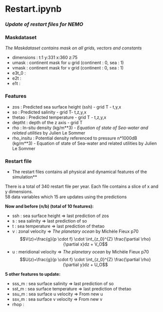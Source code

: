 
# Restart.ipynb
### *Update of restart files for NEMO* 

### Maskdataset  
*The Maskdataset contains mask on all grids, vectors and constants*
  
- dimensions : t:1 y:331 x:360 z:75  
- umask : continent mask for u grid (continent : 0, sea : 1)  
- vmask : continent mask for v grid (continent : 0, sea : 1)
- e3t_0 :
- e2t   : 
- e1t   :

### Features  
- zos        : Predicted sea surface height (ssh) - grid T - t,y,x  
- so         : Predicted salinity - grid T- t,z,y,x  
- thetao     : Predicted temperature - grid T - t,z,y,x
- deptht     : depth of the z axis - grid T 
- rho        : In-situ density (kg/m**3) - *Equation of state of Sea-water and related utilities* by Julien Le Sommer
- rho_insitu : Potential density referenced to pressure n*1000dB (kg/m**3) - Equation of state of Sea-water and related utilities by Julien Le Sommer

### Restart file 
* The restart files contains all physical and dynamical features of the simulation**
  
There is a total of 340 restart file per year. Each file contains a slice of x and y dimensions.   
58 data variables which 15 are updates using the predictions  
  
**Now and before (n/b) (total of 10 features):**
- ssh   :  sea surface height       => last prediction of zos
- s     :  sea salinity             => last prediction of so
- t     :  sea temperature          => last prediction of thetao
- v     :  zonal velocity           => *The planetary ocean* by Michèle Fieux p70
$$V(z)=\frac{g}{p \cdot f} \cdot \int_{z_0}^{Z} \frac{\partial \rho}{\partial x}dz + V_O$$
- u     :  meridional velocity      => *The planetary ocean* by Michèle Fieux p70
$$U(z)=\frac{g}{p \cdot f} \cdot \int_{z_0}^{Z} \frac{\partial \rho}{\partial y}dz + U_O$$

**5 other features to update:**
- sss_m : sea surface salinity     => last prediction of so
- sst_m : sea surface temperature  => last prediction of thetao
- ssu_m : sea surface u velocity   => From new u
- ssv_m : sea surface v velocity   => From new v
- rhop  : 
